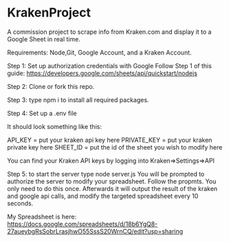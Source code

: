 # KrakenProject
A commission project to scrape info from Kraken.com and display it to a Google Sheet in real time. 

Requirements: 
Node,Git, Google Account, and a Kraken Account. 

Step 1: Set up authorization credentials with Google
Follow Step 1 of this guide: https://developers.google.com/sheets/api/quickstart/nodejs

Step 2: Clone or fork this repo. 

Step 3: type npm i to install all required packages. 

Step 4: Set up a .env file 

It should look something like this:

API_KEY = put your kraken api key here
PRIVATE_KEY = put your kraken private key here
SHEET_ID = put the id of the sheet you wish to modify here

You can find your Kraken API keys by logging into Kraken=>Settings=>API

Step 5: to start the server type node server.js
You will be prompted to authorize the server to modify your spreadsheet. Follow the propmts. You only need to do this once.
Afterwards it will output the result of the kraken and google api calls, and modify the targeted spreadsheet every 10 seconds. 

My Spreadsheet is here: 
https://docs.google.com/spreadsheets/d/18b6YgQ8-27aueybgRsSobrLrasjhwO55SssS20WrnCQ/edit?usp=sharing
